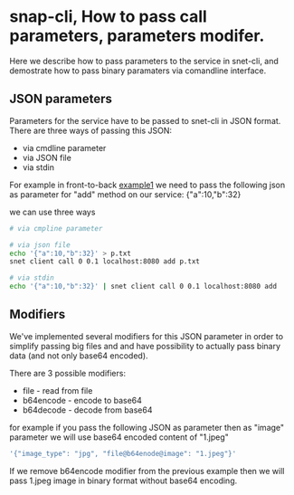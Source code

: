 # snap-cli, How to pass call parameters, parameters modifer.

Here we describe how to pass parameters to the service in snet-cli, and demostrate how to pass binary paramaters via comandline interface.

## JSON parameters

Parameters for the service have to be passed to snet-cli in JSON format. There are three ways of passing this JSON:
* via cmdline parameter
* via JSON file
* via stdin

For example in front-to-back [example1](front-to-back-examples/example1.md#make-a-call-using-stateless-logic) we need to pass the following json as parameter for "add" method on our service:
{"a":10,"b":32}

we can use three ways
```bash
# via cmpline parameter

# via json file
echo '{"a":10,"b":32}' > p.txt
snet client call 0 0.1 localhost:8080 add p.txt

# via stdin
echo '{"a":10,"b":32}' | snet client call 0 0.1 localhost:8080 add
```

## Modifiers

We've implemented several modifiers for this JSON parameter in order to simplify passing big files and and have possibility to actually pass binary data (and not only base64 encoded).

There are 3 possible modifiers: 
* file      - read from file
* b64encode - encode to base64
* b64decode - decode from base64

for example if you pass the following JSON as parameter then as "image" parameter we will use base64 encoded content of "1.jpeg"

```bash 
'{"image_type": "jpg", "file@b64enode@image": "1.jpeg"}'
```

If we remove b64encode modifier from the previous example then we will pass 1.jpeg image in binary format without base64 encoding.  


